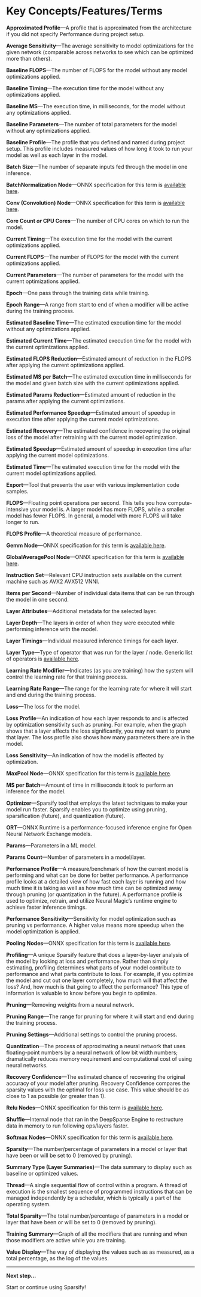 # Key Concepts/Features/Terms

**Approximated Profile**—A profile that is approximated from the architecture if you did not specify Performance during project setup.

**Average Sensitivity**—The average sensitivity to model optimizations for the given network (comparable across networks to see which can be optimized more than others).

**Baseline FLOPS**—The number of FLOPS for the model without any model optimizations applied.

**Baseline Timing**—The execution time for the model without any optimizations applied.

**Baseline MS**—The execution time, in milliseconds, for the model without any optimizations applied.

**Baseline Parameters**—The number of total parameters for the model without any optimizations applied.

**Baseline Profile**—The profile that you defined and named during project setup. This profile includes measured values of how long it took to run your model as well as each layer in the model.

**Batch Size**—The number of separate inputs fed through the model in one inference.

**BatchNormalization Node**—ONNX specification for this term is [available here](https://github.com/onnx/onnx/blob/master/docs/Operators.md#BatchNormalization).

**Conv (Convolution) Node**—ONNX specification for this term is [available here](https://github.com/onnx/onnx/blob/master/docs/Operators.md#Conv).

**Core Count _or_ CPU Cores**—The number of CPU cores on which to run the model.

**Current Timing**—The execution time for the model with the current optimizations applied.

**Current FLOPS**—The number of FLOPS for the model with the current optimizations applied.

**Current Parameters**—The number of parameters for the model with the current optimizations applied.

**Epoch**—One pass through the training data while training.

**Epoch Range**—A range from start to end of when a modifier will be active during the training process.

**Estimated Baseline Time**—The estimated execution time for the model without any optimizations applied.

**Estimated Current Time**—The estimated execution time for the model with the current optimizations applied.

**Estimated FLOPS Reduction**—Estimated amount of reduction in the FLOPS after applying the current optimizations applied.

**Estimated MS per Batch**—The estimated execution time in milliseconds for the model and given batch size with the current optimizations applied.

**Estimated Params Reduction**—Estimated amount of reduction in the params after applying the current optimizations.

**Estimated Performance Speedup**—Estimated amount of speedup in execution time after applying the current model optimizations.

**Estimated Recovery**—The estimated confidence in recovering the original loss of the model after retraining with the current model optimization.

**Estimated Speedup**—Estimated amount of speedup in execution time after applying the current model optimizations.

**Estimated Time**—The estimated execution time for the model with the current model optimizations applied.

**Export**—Tool that presents the user with various implementation code samples.

**FLOPS**—Floating point operations per second. This tells you how compute-intensive your model is. A larger model has more FLOPS, while a smaller model has fewer FLOPS. In general, a model with more FLOPS will take longer to run.

**FLOPS Profile**—A theoretical measure of performance.

**Gemm Node**—ONNX specification for this term is [available here](https://github.com/onnx/onnx/blob/master/docs/Operators.md#Gemm).

**GlobalAveragePool Node**—ONNX specification for this term is [available here](https://github.com/onnx/onnx/blob/master/docs/Operators.md#GlobalAveragePool).

**Instruction Set**—Relevant CPU instruction sets available on the current machine such as AVX2 AVX512 VNNI.

**Items per Second**—Number of individual data items that can be run through the model in one second.

**Layer Attributes**—Additional metadata for the selected layer.

**Layer Depth**—The layers in order of when they were executed while performing inference with the model.

**Layer Timings**—Individual measured inference timings for each layer.

**Layer Type**—Type of operator that was run for the layer / node. Generic list of operators is [available here](https://github.com/onnx/onnx/blob/master/docs/Operators.md).

**Learning Rate Modifier**—Indicates (as you are training) how the system will control the learning rate for that training process.

**Learning Rate Range**—The range for the learning rate for where it will start and end during the training process.

**Loss**—The loss for the model.

**Loss Profile**—An indication of how each layer responds to and is affected by optimization sensitivity such as pruning. For example, when the graph shows that a layer affects the loss significantly, you may not want to prune that layer. The loss profile also shows how many parameters there are in the model.

**Loss Sensitivity**—An indication of how the model is affected by optimization.

**MaxPool Node**—ONNX specification for this term is [available here](https://github.com/onnx/onnx/blob/a265d94dae7a0a62ec197f67e98896085018372a/docs/Operators.md#MaxPool).

**MS per Batch**—Amount of time in milliseconds it took to perform an inference for the model.

**Optimizer**—Sparsify tool that employs the latest techniques to make your model run faster. Sparsify enables you to optimize using pruning, sparsification (future), and quantization (future).

**ORT**—ONNX Runtime is a performance-focused inference engine for Open Neural Network Exchange models.

**Params**—Parameters in a ML model.

**Params Count**—Number of parameters in a model/layer.

**Performance Profile**—A measure/benchmark of how the current model is performing and what can be done for better performance. A performance profile looks at a detailed view of how fast each layer is running and how much time it is taking as well as how much time can be optimized away through pruning (or quantization in the future). A performance profile is used to optimize, retrain, and utilize Neural Magic’s runtime engine to achieve faster inference timings.

**Performance Sensitivity**—Sensitivity for model optimization such as pruning vs performance. A higher value means more speedup when the model optimization is applied.

**Pooling Nodes**—ONNX specification for this term is [available here](https://github.com/onnx/onnx/blob/a265d94dae7a0a62ec197f67e98896085018372a/docs/Operators.md#MaxPool).

**Profiling**—A unique Sparsify feature that does a layer-by-layer analysis of the model by looking at loss and performance. Rather than simply estimating, profiling determines what parts of your model contribute to performance and what parts contribute to loss. For example, if you optimize the model and cut out one layer completely, how much will that affect the loss? And, how much is that going to affect the performance? This type of information is valuable to know before you begin to optimize.

**Pruning**—Removing weights from a neural network.

**Pruning Range**—The range for pruning for where it will start and end during the training process.

**Pruning Settings**—Additional settings to control the pruning process.

**Quantization**—The process of approximating a neural network that uses floating-point numbers by a neural network of low bit width numbers; dramatically reduces memory requirement and computational cost of using neural networks.

**Recovery Confidence**—The estimated chance of recovering the original accuracy of your model after pruning. Recovery Confidence compares the sparsity values with the optimal for loss use case. This value should be as close to 1 as possible (or greater than 1).

**Relu Nodes**—ONNX specification for this term is [available here](https://github.com/onnx/onnx/blob/a265d94dae7a0a62ec197f67e98896085018372a/docs/Operators.md#Relu).

**Shuffle**—Internal node that ran in the DeepSparse Engine to restructure data in memory to run following ops/layers faster.

**Softmax Nodes**—ONNX specification for this term is [available here](https://github.com/onnx/onnx/blob/a265d94dae7a0a62ec197f67e98896085018372a/docs/Operators.md#Softmax).

**Sparsity**—The number/percentage of parameters in a model or layer that have been or will be set to 0 (removed by pruning).

**Summary Type (Layer Summaries)**—The data summary to display such as baseline or optimized values.

**Thread**—A single sequential flow of control within a program. A thread of execution is the smallest sequence of programmed instructions that can be managed independently by a scheduler, which is typically a part of the operating system.

**Total Sparsity**—The total number/percentage of parameters in a model or layer that have been or will be set to 0 (removed by pruning).

**Training Summary**—Graph of all the modifiers that are running and when those modifiers are active while you are training.

**Value Display**—The way of displaying the values such as as measured, as a total percentage, as the log of the values.

---
**Next step...**

Start or continue using Sparsify!
